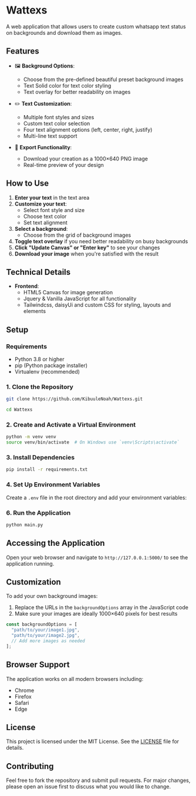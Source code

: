 # Wattexs

A web application that allows users to create custom whatsapp text status on backgrounds and download them as images.

<!-- ![Screenshot of the application](screenshot.png) -->

## Features

- 🖼️ **Background Options**:

  - Choose from the pre-defined beautiful preset background images
  - Text Solid color for text color styling
  - Text overlay for better readability on images

- ✏️ **Text Customization**:

  - Multiple font styles and sizes
  - Custom text color selection
  - Four text alignment options (left, center, right, justify)
  - Multi-line text support

- 💾 **Export Functionality**:
  - Download your creation as a 1000×640 PNG image
  - Real-time preview of your design

## How to Use

1. **Enter your text** in the text area
2. **Customize your text**:
   - Select font style and size
   - Choose text color
   - Set text alignment
3. **Select a background**:
   - Choose from the grid of background images
4. **Toggle text overlay** if you need better readability on busy backgrounds
5. **Click "Update Canvas" or "Enter key"** to see your changes
6. **Download your image** when you're satisfied with the result

## Technical Details

- **Frontend**:
  - HTML5 Canvas for image generation
  - Jquery & Vanilla JavaScript for all functionality
  - Tailwindcss, daisyUi and custom CSS for styling, layouts and elements

## Setup

### Requirements

- Python 3.8 or higher
- pip (Python package installer)
- Virtualenv (recommended)

### 1. Clone the Repository

```bash
git clone https://github.com/KibuuleNoah/Wattexs.git
```

```bash
cd Wattexs
```

### 2. Create and Activate a Virtual Environment

```bash
python -m venv venv
source venv/bin/activate  # On Windows use `venv\Scripts\activate`
```

### 3. Install Dependencies

```bash
pip install -r requirements.txt
```

### 4. Set Up Environment Variables

Create a `.env` file in the root directory and add your environment variables:

### 6. Run the Application

```bash
python main.py
```

## Accessing the Application

Open your web browser and navigate to `http://127.0.0.1:5000/` to see the application running.

## Customization

To add your own background images:

1. Replace the URLs in the `backgroundOptions` array in the JavaScript code
2. Make sure your images are ideally 1000×640 pixels for best results

```javascript
const backgroundOptions = [
  "path/to/your/image1.jpg",
  "path/to/your/image2.jpg",
  // Add more images as needed
];
```

## Browser Support

The application works on all modern browsers including:

- Chrome
- Firefox
- Safari
- Edge

## License

This project is licensed under the MIT License. See the [LICENSE](LICENSE) file for details.

## Contributing

Feel free to fork the repository and submit pull requests. For major changes, please open an issue first to discuss what you would like to change.
